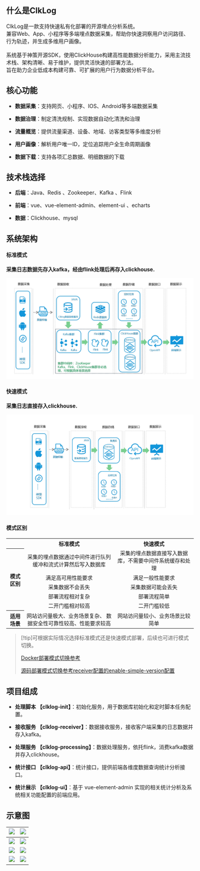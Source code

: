 
<!-- # 产品介绍 -->

## 什么是ClkLog

<!-- ClkLog是一款记录并分析用户行为和画像的开源软件，技术人员可快速完成私有化部署。<br>
ClkLog基于神策分析SDK，采用ClickHouse数据库对采集数据进行存储，使用前后端分离的方式来实现。在这里，你可以轻松看到用户访问网页、APP、小程序或业务系统的行为轨迹，同时也可以从时间、地域、渠道、用户访客类型等多维度了解用户的全方位信息。<br>
ClkLog在开源社区版本的基础上同时提供拥有更多高级分析功能的付费版本。 -->

ClkLog是一款支持快速私有化部署的开源埋点分析系统。<br/>
兼容Web、App、小程序等多端埋点数据采集，帮助你快速洞察用户访问路径、行为轨迹，并生成多维用户画像。<br/><br/>
系统基于神策开源SDK，使用ClickHouse构建高性能数据分析能力，采用主流技术栈、架构清晰、易于维护，提供灵活快速的部署方法。<br/>
旨在助力企业低成本构建可靠、可扩展的用户行为数据分析平台。<br/>

## 核心功能

- **数据采集**：支持网页、小程序、IOS、Android等多端数据采集

- **数据治理**：制定清洗规制、实现数据自动化清洗和治理

- **流量概览**：提供流量渠道、设备、地域、访客类型等多维度分析

- **用户画像**：解析用户唯一ID，定位追踪用户全生命周期画像

- **数据下载**：支持各项汇总数据、明细数据的下载

## 技术栈选择

- **后端**：Java、Redis 、Zookeeper、Kafka 、Flink

- **前端**：vue、vue-element-admin、element-ui 、echarts

- **数据**：Clickhouse、mysql

## 系统架构

<!-- tabs:start -->

#### **标准模式**

**采集日志数据先存入kafka，经由flink处理后再存入clickhouse.**
>
![](assets/imgs/all-process1.png)

#### **快速模式**

**采集日志直接存入clickhouse.**

![](assets/imgs/fast-process1.png)

<!-- tabs:end -->

#### **模式区别**

<table>
   <tr>
        <th></th>
        <th style="text-align:center">标准模式</th>
        <th style="text-align:center">快速模式</th>
    </tr>
    <tr>
        <th rowspan=5> 模式区别
        </th>
        <td align=center>
        采集的埋点数据通过中间件进行队列缓冲和流式计算然后写入数据库
        </td>
        <td  align=center>
        采集的埋点数据直接写入数据库，不需要中间件系统缓存和处理
        </td>
    </tr>
    <tr>
        <td  align=center>满足高可用性能要求</td>
        <td  align=center>满足一般性能要求</td>
    </tr>
    <tr>
        <td  align=center>采集数据不会丢失</td>
        <td  align=center>采集数据可能会丢失</td>
    </tr>
    <tr>
        <td  align=center>部署流程相对复杂</td>
        <td  align=center>部署流程简单</td>
    </tr>
    <tr>
        <td  align=center>二开门槛相对较高</td>
        <td  align=center>二开门槛较低</td>
    </tr>
    <tr>
        <th>适用场景</th>
        <td  align=center>
        网站访问量极大、业务场景复杂、
        数据安全性可靠性较高、性能要求较高
        </td>
        <td  align=center>
        网站访问量较小、业务场景比较简单
        </td>
    </tr>
</table>

> [!tip]可根据实际情况选择标准模式还是快速模式部署，后续也可进行模式切换。
>
> [Docker部署模式切换参考](</docker_installation/modetoggle>)
>
> [源码部署模式切换参考receiver配置的enable-simple-version配置](/installation/deployment.md#_7部署接收服务-clklog-receiver)

## 项目组成

- **处理脚本 【clklog-init】**：初始化服务，用于数据库初始化和定时脚本任务配置。

- **接收服务 【clklog-receiver】**：数据接收服务，接收客户端采集的日志数据并存入kafka。

- **处理服务  【clklog-processing】**：数据处理服务，依托flink，消费kafka数据并存入clickhouse。

- **统计接口 【clklog-api】**：统计接口，提供前端各维度数据查询统计分析接口。

- **统计展示 【clklog-ui】**：基于 vue-element-admin 实现的相关统计分析及系统相关功能配置的前端应用。

## 示意图

| ![](../assets/imgs/1.png) | ![](../assets/imgs/2.png) |
| ------------------------- | ------------------------- |
| ![](../assets/imgs/3.png) | ![](../assets/imgs/4.png) |
| ![](../assets/imgs/5.png) | ![](../assets/imgs/6.png) |
| ![](../assets/imgs/7.png) | ![](../assets/imgs/8.png) |
